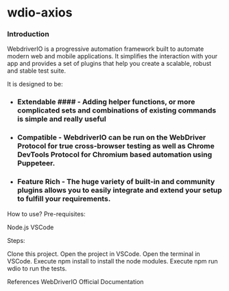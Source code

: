 # wdio-axios

### Introduction

WebdriverIO is a progressive automation framework built to automate modern web and mobile applications. It simplifies the interaction with your app and provides a set of plugins that help you create a scalable, robust and stable test suite.

It is designed to be:

   - ### Extendable #### - Adding helper functions, or more complicated sets and combinations of existing commands is simple and really useful
   - ### Compatible - WebdriverIO can be run on the WebDriver Protocol for true cross-browser testing as well as Chrome DevTools Protocol for Chromium based automation using Puppeteer.
   - ### Feature Rich - The huge variety of built-in and community plugins allows you to easily integrate and extend your setup to fulfill your requirements.

How to use?
Pre-requisites:

Node.js
VSCode

Steps:

Clone this project.
Open the project in VSCode.
Open the terminal in VSCode.
Execute npm install to install the node modules.
Execute npm run wdio to run the tests.

References
WebDriverIO Official Documentation
